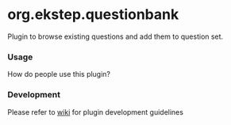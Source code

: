 # org.ekstep.questionbank

Plugin to browse existing questions and add them to question set.

### Usage

How do people use this plugin?

### Development

Please refer to [wiki](https://github.com/ekstep/Contributed-Plugins/wiki) for plugin development guidelines
